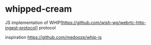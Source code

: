 # whipped-cream

JS implementation of WHIP[https://github.com/wish-wg/webrtc-http-ingest-protocol] protocol

inspiration https://github.com/medooze/whip-js
